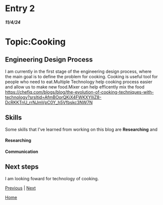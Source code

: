 # Entry 2
##### 11/4/24

<h1>Topic:Cooking</h1>

## Engineering Design Process

I am currently in the first stage of the engineering design process, where the main goal is to define the problem for cooking.
Cooking is useful tool for people who need to eat.Multiple Technology help cooking process easier and allow us to make new food.Mixer can help efficently mix the food 
https://chefiq.com/blogs/blog/the-evolution-of-cooking-techniques-with-technology?srsltid=AfmBOorQKiX4FWKXYlliZ8-DcRKKTnU_rrNJmVpC0Y_h5Vfbskc3NW7N

## Skills

Some skills that I’ve learned from working on this blog are **Researching** and 

#### Researching 


#### Communication 




## Next steps

I am looking foward for technology of cooking.

[Previous](entry01.md) | [Next](entry03.md)

[Home](../README.md)
